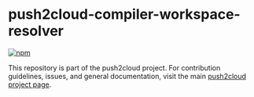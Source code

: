 # push2cloud-compiler-workspace-resolver

[![npm](https://img.shields.io/npm/v/push2cloud-compiler-workspace-resolver.svg)](https://npmjs.org/package/push2cloud-compiler-workspace-resolver)

This repository is part of the push2cloud project. For contribution guidelines, issues, and general documentation, visit the main [push2cloud project page](https://github.com/push2cloud/push2cloud).
